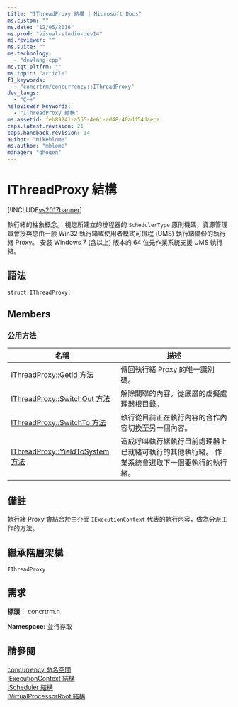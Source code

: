 ```yaml
---
title: "IThreadProxy 結構 | Microsoft Docs"
ms.custom: ""
ms.date: "12/05/2016"
ms.prod: "visual-studio-dev14"
ms.reviewer: ""
ms.suite: ""
ms.technology: 
  - "devlang-cpp"
ms.tgt_pltfrm: ""
ms.topic: "article"
f1_keywords: 
  - "concrtrm/concurrency::IThreadProxy"
dev_langs: 
  - "C++"
helpviewer_keywords: 
  - "IThreadProxy 結構"
ms.assetid: feb89241-a555-4e61-ad48-40add54daeca
caps.latest.revision: 21
caps.handback.revision: 14
author: "mikeblome"
ms.author: "mblome"
manager: "ghogen"
---
```

# IThreadProxy 結構
[!INCLUDE[vs2017banner](../../../assembler/inline/includes/vs2017banner.md)]

執行緒的抽象概念。  視您所建立的排程器的 `SchedulerType` 原則機碼，資源管理員會授與您由一般 Win32 執行緒或使用者模式可排程 \(UMS\) 執行緒備份的執行緒 Proxy。  安裝 Windows 7 \(含以上\) 版本的 64 位元作業系統支援 UMS 執行緒。  
  
## 語法  
  
```  
struct IThreadProxy;  
```  
  
## Members  
  
### 公用方法  
  
|名稱|描述|  
|--------|--------|  
|[IThreadProxy::GetId 方法](../Topic/IThreadProxy::GetId%20Method.md)|傳回執行緒 Proxy 的唯一識別碼。|  
|[IThreadProxy::SwitchOut 方法](../Topic/IThreadProxy::SwitchOut%20Method.md)|解除關聯的內容，從底層的虛擬處理器根目錄。|  
|[IThreadProxy::SwitchTo 方法](../Topic/IThreadProxy::SwitchTo%20Method.md)|執行從目前正在執行內容的合作內容切換至另一個內容。|  
|[IThreadProxy::YieldToSystem 方法](../Topic/IThreadProxy::YieldToSystem%20Method.md)|造成呼叫執行緒執行目前處理器上已就緒可執行的其他執行緒。  作業系統會選取下一個要執行的執行緒。|  
  
## 備註  
 執行緒 Proxy 會結合於由介面 `IExecutionContext` 代表的執行內容，做為分派工作的方法。  
  
## 繼承階層架構  
 `IThreadProxy`  
  
## 需求  
 **標頭：** concrtrm.h  
  
 **Namespace:** 並行存取  
  
## 請參閱  
 [concurrency 命名空間](../../../parallel/concrt/reference/concurrency-namespace.md)   
 [IExecutionContext 結構](../../../parallel/concrt/reference/iexecutioncontext-structure.md)   
 [IScheduler 結構](../../../parallel/concrt/reference/ischeduler-structure.md)   
 [IVirtualProcessorRoot 結構](../../../parallel/concrt/reference/ivirtualprocessorroot-structure.md)